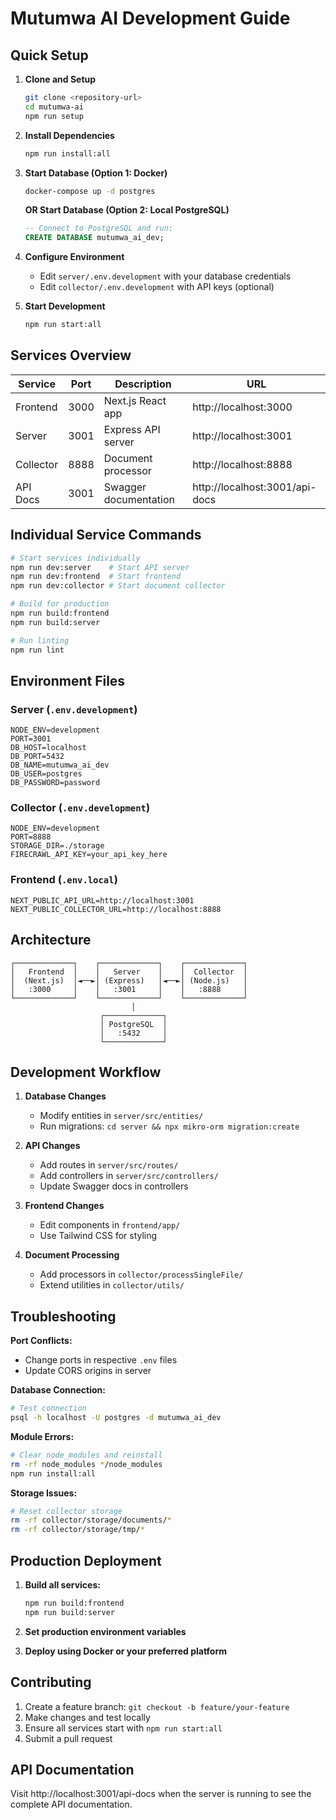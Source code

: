 # Mutumwa AI Development Guide

## Quick Setup

1. **Clone and Setup**
   ```bash
   git clone <repository-url>
   cd mutumwa-ai
   npm run setup
   ```

2. **Install Dependencies**
   ```bash
   npm run install:all
   ```

3. **Start Database (Option 1: Docker)**
   ```bash
   docker-compose up -d postgres
   ```

   **OR Start Database (Option 2: Local PostgreSQL)**
   ```sql
   -- Connect to PostgreSQL and run:
   CREATE DATABASE mutumwa_ai_dev;
   ```

4. **Configure Environment**
   - Edit `server/.env.development` with your database credentials
   - Edit `collector/.env.development` with API keys (optional)

5. **Start Development**
   ```bash
   npm run start:all
   ```

## Services Overview

| Service | Port | Description | URL |
|---------|------|-------------|-----|
| Frontend | 3000 | Next.js React app | http://localhost:3000 |
| Server | 3001 | Express API server | http://localhost:3001 |
| Collector | 8888 | Document processor | http://localhost:8888 |
| API Docs | 3001 | Swagger documentation | http://localhost:3001/api-docs |

## Individual Service Commands

```bash
# Start services individually
npm run dev:server    # Start API server
npm run dev:frontend  # Start frontend
npm run dev:collector # Start document collector

# Build for production  
npm run build:frontend
npm run build:server

# Run linting
npm run lint
```

## Environment Files

### Server (`.env.development`)
```env
NODE_ENV=development
PORT=3001
DB_HOST=localhost
DB_PORT=5432
DB_NAME=mutumwa_ai_dev
DB_USER=postgres
DB_PASSWORD=password
```

### Collector (`.env.development`)
```env
NODE_ENV=development
PORT=8888
STORAGE_DIR=./storage
FIRECRAWL_API_KEY=your_api_key_here
```

### Frontend (`.env.local`)
```env
NEXT_PUBLIC_API_URL=http://localhost:3001
NEXT_PUBLIC_COLLECTOR_URL=http://localhost:8888
```

## Architecture

```
┌─────────────┐    ┌─────────────┐    ┌─────────────┐
│   Frontend  │    │   Server    │    │  Collector  │
│  (Next.js)  │◄──►│ (Express)   │◄──►│ (Node.js)   │
│   :3000     │    │   :3001     │    │   :8888     │
└─────────────┘    └─────────────┘    └─────────────┘
                           │
                    ┌─────────────┐
                    │ PostgreSQL  │
                    │   :5432     │
                    └─────────────┘
```

## Development Workflow

1. **Database Changes**
   - Modify entities in `server/src/entities/`
   - Run migrations: `cd server && npx mikro-orm migration:create`

2. **API Changes**
   - Add routes in `server/src/routes/`
   - Add controllers in `server/src/controllers/`
   - Update Swagger docs in controllers

3. **Frontend Changes**
   - Edit components in `frontend/app/`
   - Use Tailwind CSS for styling

4. **Document Processing**
   - Add processors in `collector/processSingleFile/`
   - Extend utilities in `collector/utils/`

## Troubleshooting

**Port Conflicts:**
- Change ports in respective `.env` files
- Update CORS origins in server

**Database Connection:**
```bash
# Test connection
psql -h localhost -U postgres -d mutumwa_ai_dev
```

**Module Errors:**
```bash
# Clear node_modules and reinstall
rm -rf node_modules */node_modules
npm run install:all
```

**Storage Issues:**
```bash
# Reset collector storage
rm -rf collector/storage/documents/*
rm -rf collector/storage/tmp/*
```

## Production Deployment

1. **Build all services:**
   ```bash
   npm run build:frontend
   npm run build:server
   ```

2. **Set production environment variables**

3. **Deploy using Docker or your preferred platform**

## Contributing

1. Create a feature branch: `git checkout -b feature/your-feature`
2. Make changes and test locally
3. Ensure all services start with `npm run start:all`
4. Submit a pull request

## API Documentation

Visit http://localhost:3001/api-docs when the server is running to see the complete API documentation.
